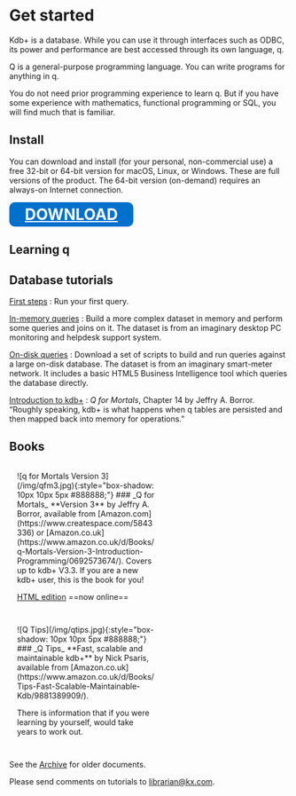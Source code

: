 # Get started 


Kdb+ is a database. While you can use it through interfaces such as ODBC, its power and performance are best accessed through its own language, q.

Q is a general-purpose programming language. You can write programs for anything in q. 

You do not need prior programming experience to learn q. 
But if you have some experience with mathematics, functional programming or SQL, you will find much that is familiar. 


## Install

You can download and install (for your personal, non-commercial use) a free 32-bit or 64-bit version
for
<i class="fa fa-apple"></i> macOS, 
<i class="fa fa-linux"></i> Linux, or
<i class="fa fa-windows"></i> Windows.
These are full versions of the product. 
The 64-bit version (on-demand) requires an always-on Internet connection.

 
<a href="https://kx.com/connect-with-us/download/" style="color: white"><div style="background: #0070cd; border-radius: 10px; display: inline-block; font-size: 2em; font-weight: bold; padding: 5px 1em; text-align: center;"><i class="fa fa-download"></i> DOWNLOAD</div></a>




## <i class="fa fa-mortar-board"></i> Learning q

<!-- <table class="kx-list" markdown="1">
<tr>
<td>[Install](/tutorials/install)</td>
<td>[The basics](http://code.kx.com/wiki/Tutorials/The_Basics)</td>
<td>[Datatypes](http://code.kx.com/wiki/Tutorials/Datatypes)</td>
<td>[Lists](http://code.kx.com/wiki/Tutorials/Lists)</td>
</tr>
<tr>
<td>[Functions](http://code.kx.com/wiki/Tutorials/Functions)</td>
<td>[Dictionaries](http://code.kx.com/wiki/Tutorials/Dictionaries)</td>
<td>[Tables I](http://code.kx.com/wiki/Tutorials/Tables_I)</td>
<td>[Tables II](http://code.kx.com/wiki/Tutorials/Tables_II)</td>
</tr>
</table>
 -->

## <i class="fa fa-database"></i> Database tutorials

[First steps](/tutorials/first-steps)
: Run your first query.

[In-memory queries](/tutorials/in-memory-queries)
: Build a more complex dataset in memory and perform some queries and joins on it. The dataset is from an imaginary desktop PC monitoring and helpdesk support system.

[On-disk queries](/tutorials/on-disk-queries)
: Download a set of scripts to build and run queries against a large on-disk database. The dataset is from an imaginary smart-meter network. It includes a basic HTML5 Business Intelligence tool which queries the database directly.

[Introduction to kdb+](http://code.kx.com/q4m3/14_Introduction_to_Kdb+/)
: _Q for Mortals_, Chapter 14 by Jeffry A. Borror. “Roughly speaking, kdb+ is what happens when q tables are persisted and then mapped back into memory for operations.”


## <i class="fa fa-book"></i> Books


<div style="display: inline-block; padding: 1em; vertical-align: top; width: 250px;" markdown="1">
![q for Mortals Version 3](/img/qfm3.jpg){:style="box-shadow: 10px 10px 5px #888888;"}
### _Q for Mortals_
**Version 3**
by Jeffry A. Borror, available from [Amazon.com](https://www.createspace.com/5843336) or [Amazon.co.uk](https://www.amazon.co.uk/d/Books/q-Mortals-Version-3-Introduction-Programming/0692573674/). Covers up to kdb+ V3.3. If you are a new kdb+ user, this is the book for you!

[HTML edition](http://code.kx.com/q4m3/) ==now online==
</div>

<div style="display: inline-block; padding: 1em; vertical-align: top; width: 250px;" markdown="1">
![Q Tips](/img/qtips.jpg){:style="box-shadow: 10px 10px 5px #888888;"}
### _Q Tips_
**Fast, scalable and maintainable kdb+**
by Nick Psaris, available from [Amazon.co.uk](https://www.amazon.co.uk/d/Books/Tips-Fast-Scalable-Maintainable-Kdb/9881389909/).

<i class="fa fa-quote-left"></i>
<i class="fa fa-star"></i>
<i class="fa fa-star"></i>
<i class="fa fa-star"></i>
<i class="fa fa-star"></i>
<i class="fa fa-star"></i>
There is information that if you were learning by yourself, would take years to work out.
<i class="fa fa-quote-right"></i>
</div>




See the [Archive](/archive/) for older documents.

Please send comments on tutorials to <librarian@kx.com>.
